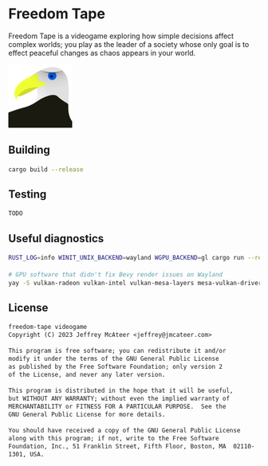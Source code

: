 
# Freedom Tape

Freedom Tape is a videogame exploring how simple decisions affect complex worlds;
you play as the leader of a society whose only goal is to effect peaceful changes
as chaos appears in your world.

![graphics/icon.128.png](graphics/icon.128.png)


## Building

```bash
cargo build --release

```

## Testing

```bash
TODO
```

## Useful diagnostics

```bash
RUST_LOG=info WINIT_UNIX_BACKEND=wayland WGPU_BACKEND=gl cargo run --release

# GPU software that didn't fix Bevy render issues on Wayland
yay -S vulkan-radeon vulkan-intel vulkan-mesa-layers mesa-vulkan-drivers

```


## License

```
freedom-tape videogame
Copyright (C) 2023 Jeffrey McAteer <jeffrey@jmcateer.com>

This program is free software; you can redistribute it and/or
modify it under the terms of the GNU General Public License
as published by the Free Software Foundation; only version 2
of the License, and never any later version.

This program is distributed in the hope that it will be useful,
but WITHOUT ANY WARRANTY; without even the implied warranty of
MERCHANTABILITY or FITNESS FOR A PARTICULAR PURPOSE.  See the
GNU General Public License for more details.

You should have received a copy of the GNU General Public License
along with this program; if not, write to the Free Software
Foundation, Inc., 51 Franklin Street, Fifth Floor, Boston, MA  02110-1301, USA.
```
